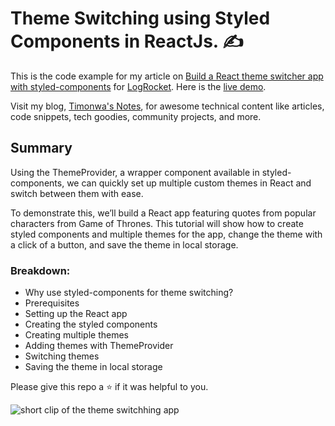 # Theme Switching using Styled Components in ReactJs. :writing_hand:

This is the code example for my article on [Build a React theme switcher app with styled-components](https://blog.timonwa.com/build-a-react-theme-switcher-app-with-styled-components) for [LogRocket](https://logrocket.com). Here is the [live demo](https://theme-switching.vercel.app).

Visit my blog, [Timonwa's Notes](https://blog.timonwa.com), for awesome technical content like articles, code snippets, tech goodies, community projects, and more.

## Summary
Using the ThemeProvider, a wrapper component available in styled-components, we can quickly set up multiple custom themes in React and switch between them with ease.

To demonstrate this, we’ll build a React app featuring quotes from popular characters from Game of Thrones. This tutorial will show how to create styled components and multiple themes for the app, change the theme with a click of a button, and save the theme in local storage.

### Breakdown:
- Why use styled-components for theme switching?
- Prerequisites
- Setting up the React app
- Creating the styled components
- Creating multiple themes
- Adding themes with ThemeProvider
- Switching themes
- Saving the theme in local storage

Please give this repo a ⭐ if it was helpful to you.

![short clip of the theme switchhing app](https://user-images.githubusercontent.com/63044364/194694142-309d4dff-f152-4c5d-add8-16e7fcc67112.gif)
